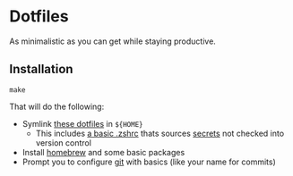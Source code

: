 # Dotfiles

As minimalistic as you can get while staying productive.

## Installation

    make

That will do the following:

- Symlink [these dotfiles](./dotfiles) in `${HOME}`
  - This includes [a basic .zshrc](./dotfiles/zshrc) thats sources [secrets](./etc/secret) not checked into version control
- Install [homebrew](https://brew.sh) and some basic packages
- Prompt you to configure [git](https://git-scm.com) with basics (like your name for commits)
